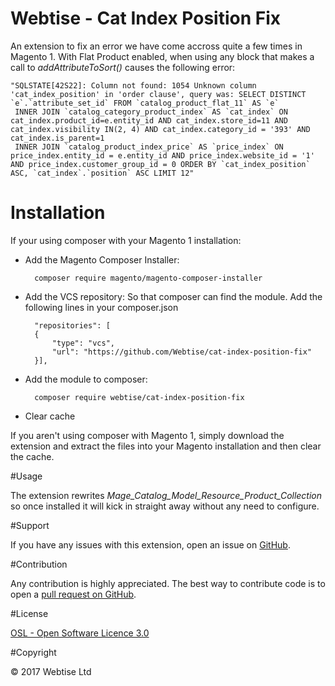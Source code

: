 # Webtise - Cat Index Position Fix
An extension to fix an error we have come accross quite a few times in Magento 1. With Flat Product enabled, when using any block that makes a call to *addAttributeToSort()* causes the following error:
```
"SQLSTATE[42S22]: Column not found: 1054 Unknown column 'cat_index_position' in 'order clause', query was: SELECT DISTINCT `e`.`attribute_set_id` FROM `catalog_product_flat_11` AS `e`
 INNER JOIN `catalog_category_product_index` AS `cat_index` ON cat_index.product_id=e.entity_id AND cat_index.store_id=11 AND cat_index.visibility IN(2, 4) AND cat_index.category_id = '393' AND cat_index.is_parent=1
 INNER JOIN `catalog_product_index_price` AS `price_index` ON price_index.entity_id = e.entity_id AND price_index.website_id = '1' AND price_index.customer_group_id = 0 ORDER BY `cat_index_position` ASC, `cat_index`.`position` ASC LIMIT 12"
```

# Installation

If your using composer with your Magento 1 installation:

- Add the Magento Composer Installer:

        composer require magento/magento-composer-installer
     
- Add the VCS repository: So that composer can find the module. Add the following lines in your composer.json

        "repositories": [
        {
            "type": "vcs",
            "url": "https://github.com/Webtise/cat-index-position-fix"
        }],
        
- Add the module to composer:

        composer require webtise/cat-index-position-fix

- Clear cache

If you aren't using composer with Magento 1, simply download the extension and extract the files into your Magento installation and then clear the cache.

#Usage

The extension rewrites *Mage_Catalog_Model_Resource_Product_Collection* so once installed it will kick in straight away without any need to configure.

#Support

If you have any issues with this extension, open an issue on [GitHub](https://github.com/Webtise/cat-index-position-fix/issues).

#Contribution

Any contribution is highly appreciated. The best way to contribute code is to open a [pull request on GitHub](https://help.github.com/articles/using-pull-requests).

#License

[OSL - Open Software Licence 3.0](http://opensource.org/licenses/osl-3.0.php)

#Copyright

&copy; 2017 Webtise Ltd
